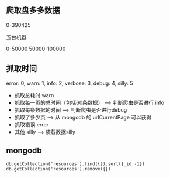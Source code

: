 ## 爬取盘多多数据

0-390425

五台机器

0-50000
50000-100000

## 抓取时间

 error: 0, warn: 1, info: 2, verbose: 3, debug: 4, silly: 5

+ 抓取总耗时 warn
+ 抓取每一页的总时间（包括60条数据）  --> 判断爬虫是否进行 info
+ 抓取每条数据的时间  --> 判断爬虫是否进行debug
+ 抓取了多少页 --> 从 mongodb 的 urlCurrentPage 可以获得
+ 抓取错误 error
+ 其他 silly --> 装载数据silly


## mongodb

```
db.getCollection('resources').find({}).sort({_id:-1})
db.getCollection('resources').remove({})

```
